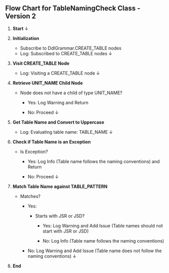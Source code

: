 ## Flow Chart for TableNamingCheck Class - Version 2

1. **Start**
   ↓

2. **Initialization**
   - Subscribe to DdlGrammar.CREATE_TABLE nodes
   - Log: Subscribed to CREATE_TABLE nodes
   ↓

3. **Visit CREATE_TABLE Node**
   - Log: Visiting a CREATE_TABLE node
   ↓

4. **Retrieve UNIT_NAME Child Node**
   - Node does not have a child of type UNIT_NAME?
  
     - Yes: Log Warning and Return
	 
     - No: Proceed
   ↓

5. **Get Table Name and Convert to Uppercase**
   - Log: Evaluating table name: TABLE_NAME
   ↓

6. **Check if Table Name is an Exception**
   - Is Exception?
   
     - Yes: Log Info (Table name follows the naming conventions) and Return
	 
     - No: Proceed
   ↓

7. **Match Table Name against TABLE_PATTERN**
   - Matches?
   
     - Yes:
       - Starts with JSR or JSD?
	   
         - Yes: Log Warning and Add Issue (Table names should not start with JSR or JSD)
		 
         - No: Log Info (Table name follows the naming conventions)
		 
     - No: Log Warning and Add Issue (Table name does not follow the naming conventions)
   ↓

8. **End**

